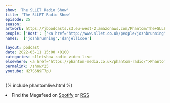 ```yaml
---
show: 'The SLLET Radio Show'
title: 'The SLLET Radio Show'
episode: 25
season: 
artwork: https://jbpodcasts.s3.eu-west-2.amazonaws.com/Phantom/The+SLLET+Radio+Show/2021-09-27+-+SLLET+radio+square.png
people: ['Host': ['<a href="http://www.sllet.co.uk/people/joshbrunning">Josh Brunning</a>', '<a href="http://www.sllet.co.uk/people/danjellicoe">Dan Jellicoe</a>']]
names:  ['joshbrunning','danjellicoe']

layout: podcast
date: 2022-05-11 15:00 +0100
categories: slletshow radio video live
elsewhere: <a href="https://phantom-media.co.uk/phantom-radio/">Phantom Media</a>
permalink: /show/25
youtube: H27S6N9F7pU
---
```


{% include phantomlive.html %}

<li>Find the Megafeed on <a href="https://open.spotify.com/show/1WGc6YCF3UfAL7E62gHLAS?si=eff5901deb8d498e">Spotify</a> or <a href="https://anchor.fm/s/849e58ac/podcast/rss">RSS</a></li>
